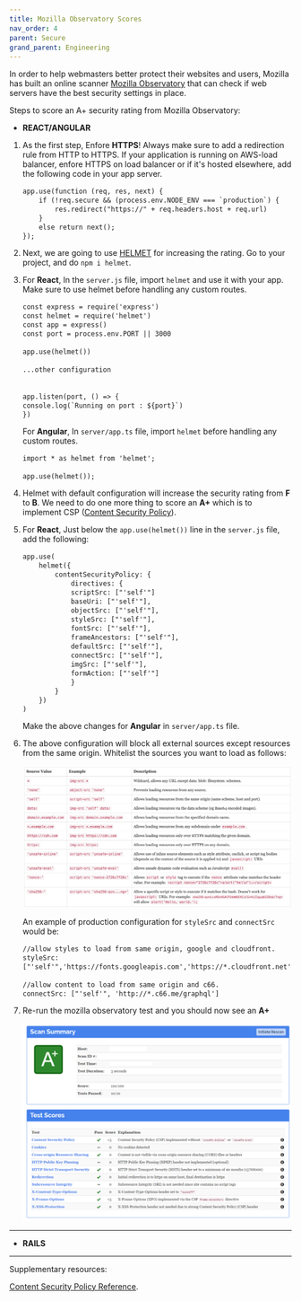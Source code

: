 ```yaml
---
title: Mozilla Observatory Scores
nav_order: 4
parent: Secure
grand_parent: Engineering
---
```

In order to help webmasters better protect their websites and users, Mozilla has built an online scanner [Mozilla Observatory](https://observatory.mozilla.org/) that can check if web servers have the best security settings in place.

Steps to score an A+ security rating from Mozilla Observatory:

- **REACT/ANGULAR**

1. As the first step, Enfore **HTTPS**! Always make sure to add a redirection rule from HTTP to HTTPS. If your application is running on AWS-load balancer, enfore HTTPS on load balancer or if it's hosted elsewhere, add the following code in your app server.

    ```
    app.use(function (req, res, next) {
        if (!req.secure && (process.env.NODE_ENV === `production`) {
            res.redirect("https://" + req.headers.host + req.url)
        } 
        else return next();
    });
    ```

2. Next, we are going to use [HELMET](https://helmetjs.github.io/) for increasing the rating. Go to your project, and do `npm i helmet`.

3. For **React**, In the `server.js` file, import `helmet` and use it with your app. Make sure to use helmet before handling any custom routes.

    ```
    const express = require('express')
    const helmet = require('helmet')
    const app = express()
    const port = process.env.PORT || 3000

    app.use(helmet())

    ...other configuration


    app.listen(port, () => {
    console.log(`Running on port : ${port}`)
    })
    ```
    For **Angular**, In `server/app.ts` file, import `helmet` before handling any custom routes.

    ```
    import * as helmet from 'helmet';

    app.use(helmet());
    ```

4. Helmet with default configuration will increase the security rating from **F** to **B**. We need to do one more thing to score an **A+** which is to implement CSP ([Content Security Policy](https://developer.mozilla.org/en-US/docs/Web/HTTP/CSP)).

5. For **React**, Just below the `app.use(helmet())` line in the `server.js` file, add the following:

    ```
    app.use(
        helmet({
            contentSecurityPolicy: {
                directives: {
                scriptSrc: ["'self'"]
                baseUri: ["'self'"],
                objectSrc: ["'self'"],
                styleSrc: ["'self'"],
                fontSrc: ["'self'"],
                frameAncestors: ["'self'"],
                defaultSrc: ["'self'"],
                connectSrc: ["'self'"],
                imgSrc: ["'self'"],
                formAction: ["'self'"]
                }
            }
        })
    )
    ```
    Make the above changes for **Angular** in `server/app.ts` file.

6. The above configuration will block all external sources except resources from the same origin. Whitelist the sources you want to load as follows: 

    [![content-security-policy-source-reference](/assets/images/content-security-policy-source-reference.png)](/assets/images/content-security-policy-source-reference.png)

    An example of production configuration for `styleSrc` and `connectSrc` would be:

    ```
    //allow styles to load from same origin, google and cloudfront.
    styleSrc: ["'self'",'https://fonts.googleapis.com','https://*.cloudfront.net']

    //allow content to load from same origin and c66.
    connectSrc: ["'self'", 'http://*.c66.me/graphql']

    ```
7. Re-run the mozilla observatory test and you should now see an **A+**

    [![mozilla-observatory-max-score](/assets/images/mozilla-observatory-max-score.png)](/assets/images/mozilla-observatory-max-score.png)

---

- **RAILS**

---



Supplementary resources:

[Content Security Policy Reference](https://content-security-policy.com/).
